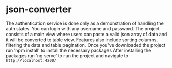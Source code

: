 # json-converter

The authentication service is done only as a demonstration of handling the auth states.
You can login with any username and password.
The project consists of a main view where users can paste a valid json array of data and it will be converted to table view.
Features also include sorting columns, filtering the data and table pagination.
Once you've downloaded the project run 'npm install' to install the necessary packages
After installing the packages run 'ng serve' to run the project and navigate to `http://localhost:4200/`